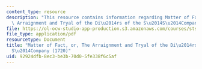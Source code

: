 ```yaml
---
content_type: resource
description: "This resource contains information regarding Matter of Fact, or, The\
  \ Arraignment and Tryal of the Di\u2014rs of the S\u2014S\u2014Company."
file: https://ol-ocw-studio-app-production.s3.amazonaws.com/courses/sts-002-finance-and-society-spring-2016/92924dfb8ec3be3b70d05fe338f6c5af_MITSTS_002S16_Telltruth.pdf
file_type: application/pdf
resourcetype: Document
title: "Matter of Fact, or, The Arraignment and Tryal of the Di\u2014rs of the S\u2014\
  S\u2014Company (1720)"
uid: 92924dfb-8ec3-be3b-70d0-5fe338f6c5af
---
```

